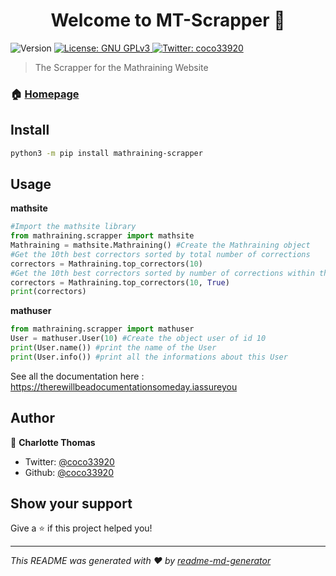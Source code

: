 <h1 align="center">Welcome to MT-Scrapper 👋</h1>
<p>
  <img alt="Version" src="https://img.shields.io/badge/version- 0.0.2-blue.svg?cacheSeconds=2592000" />
  <a href="#" target="_blank">
    <img alt="License: GNU GPLv3" src="https://img.shields.io/badge/License-GNU GPLv3-yellow.svg" />
  </a>
  <a href="https://twitter.com/coco33920" target="_blank">
    <img alt="Twitter: coco33920" src="https://img.shields.io/twitter/follow/coco33920.svg?style=social" />
  </a>
</p>

> The Scrapper for the Mathraining Website 

### 🏠 [Homepage](https://mathraining.be)

## Install

```bash
python3 -m pip install mathraining-scrapper
```

## Usage

**mathsite**
```python
#Import the mathsite library 
from mathraining.scrapper import mathsite
Mathraining = mathsite.Mathraining() #Create the Mathraining object
#Get the 10th best correctors sorted by total number of corrections
correctors = Mathraining.top_correctors(10)
#Get the 10th best correctors sorted by number of corrections within the last 2 weeks
correctors = Mathraining.top_correctors(10, True)
print(correctors)
```

**mathuser**
```python
from mathraining.scrapper import mathuser
User = mathuser.User(10) #Create the object user of id 10
print(User.name()) #print the name of the User
print(User.info()) #print all the informations about this User
```

See all the documentation here : https://therewillbeadocumentationsomeday.iassureyou

## Author

👤 **Charlotte Thomas**

* Twitter: [@coco33920](https://twitter.com/coco33920)
* Github: [@coco33920](https://github.com/coco33920)

## Show your support

Give a ⭐️ if this project helped you!

***
_This README was generated with ❤️ by [readme-md-generator](https://github.com/kefranabg/readme-md-generator)_